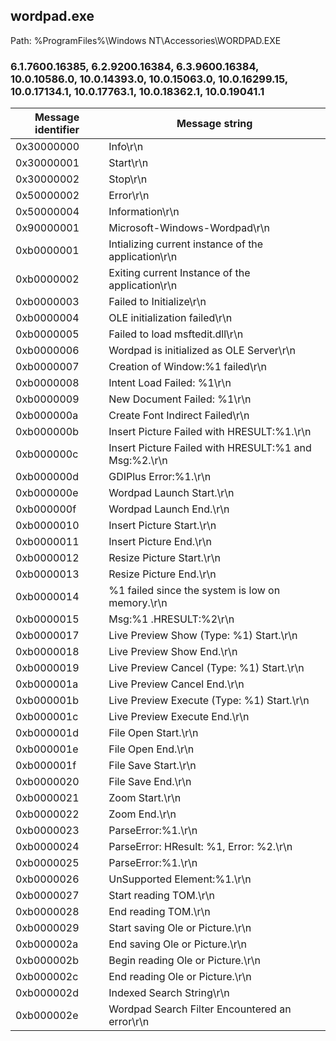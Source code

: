 ## wordpad.exe

Path: %ProgramFiles%\Windows NT\Accessories\WORDPAD.EXE

### 6.1.7600.16385, 6.2.9200.16384, 6.3.9600.16384, 10.0.10586.0, 10.0.14393.0, 10.0.15063.0, 10.0.16299.15, 10.0.17134.1, 10.0.17763.1, 10.0.18362.1, 10.0.19041.1

Message identifier | Message string
--- | ---
0x30000000 | Info\r\n
0x30000001 | Start\r\n
0x30000002 | Stop\r\n
0x50000002 | Error\r\n
0x50000004 | Information\r\n
0x90000001 | Microsoft-Windows-Wordpad\r\n
0xb0000001 | Intializing current instance of the application\r\n
0xb0000002 | Exiting current Instance of the application\r\n
0xb0000003 | Failed to Initialize\r\n
0xb0000004 | OLE initialization failed\r\n
0xb0000005 | Failed to load msftedit.dll\r\n
0xb0000006 | Wordpad is initialized as OLE Server\r\n
0xb0000007 | Creation of Window:%1 failed\r\n
0xb0000008 | Intent Load Failed: %1\r\n
0xb0000009 | New Document Failed: %1\r\n
0xb000000a | Create Font Indirect Failed\r\n
0xb000000b | Insert Picture Failed with HRESULT:%1.\r\n
0xb000000c | Insert Picture Failed with HRESULT:%1 and Msg:%2.\r\n
0xb000000d | GDIPlus Error:%1.\r\n
0xb000000e | Wordpad Launch Start.\r\n
0xb000000f | Wordpad Launch End.\r\n
0xb0000010 | Insert Picture Start.\r\n
0xb0000011 | Insert Picture End.\r\n
0xb0000012 | Resize Picture Start.\r\n
0xb0000013 | Resize Picture End.\r\n
0xb0000014 | %1 failed since the system is low on memory.\r\n
0xb0000015 | Msg:%1 .HRESULT:%2\r\n
0xb0000017 | Live Preview Show (Type: %1) Start.\r\n
0xb0000018 | Live Preview Show End.\r\n
0xb0000019 | Live Preview Cancel (Type: %1) Start.\r\n
0xb000001a | Live Preview Cancel End.\r\n
0xb000001b | Live Preview Execute (Type: %1) Start.\r\n
0xb000001c | Live Preview Execute End.\r\n
0xb000001d | File Open Start.\r\n
0xb000001e | File Open End.\r\n
0xb000001f | File Save Start.\r\n
0xb0000020 | File Save End.\r\n
0xb0000021 | Zoom Start.\r\n
0xb0000022 | Zoom End.\r\n
0xb0000023 | ParseError:%1.\r\n
0xb0000024 | ParseError: HResult: %1, Error: %2.\r\n
0xb0000025 | ParseError:%1.\r\n
0xb0000026 | UnSupported Element:%1.\r\n
0xb0000027 | Start reading TOM.\r\n
0xb0000028 | End reading TOM.\r\n
0xb0000029 | Start saving Ole or Picture.\r\n
0xb000002a | End saving Ole or Picture.\r\n
0xb000002b | Begin reading Ole or Picture.\r\n
0xb000002c | End reading Ole or Picture.\r\n
0xb000002d | Indexed Search String\r\n
0xb000002e | Wordpad Search Filter Encountered an error\r\n
